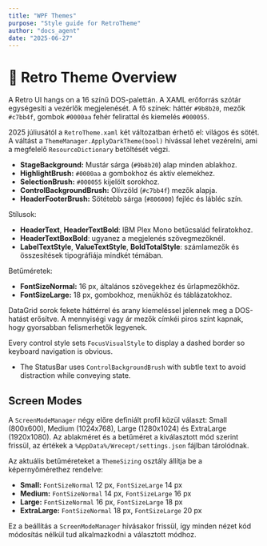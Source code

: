 ```yaml
---
title: "WPF Themes"
purpose: "Style guide for RetroTheme"
author: "docs_agent"
date: "2025-06-27"
---
```


# 🎨 Retro Theme Overview

A Retro UI hangs on a 16 színű DOS-palettán. A XAML erőforrás szótár egységesíti a vezérlők megjelenését. A fő színek: háttér `#9b8b20`, mezők `#c7bb4f`, gombok `#0000aa` fehér felirattal és kiemelés `#000055`.

2025 júliusától a `RetroTheme.xaml` két változatban érhető el: világos és sötét. A váltást a `ThemeManager.ApplyDarkTheme(bool)` hívással lehet vezérelni, ami a megfelelő `ResourceDictionary` betöltését végzi.

- **StageBackground:** Mustár sárga (`#9b8b20`) alap minden ablakhoz.
- **HighlightBrush:** `#0000aa` a gombokhoz és aktív elemekhez.
- **SelectionBrush:** `#000055` kijelölt sorokhoz.
- **ControlBackgroundBrush:** Olívzöld (`#c7bb4f`) mezők alapja.
- **HeaderFooterBrush:** Sötétebb sárga (`#806000`) fejléc és lábléc szín.

Stílusok:
- **HeaderText**, **HeaderTextBold**: IBM Plex Mono betűcsalád feliratokhoz.
- **HeaderTextBoxBold**: ugyanez a megjelenés szövegmezőknél.
- **LabelTextStyle**, **ValueTextStyle**, **BoldTotalStyle**: számlamezők és összesítések tipográfiája mindkét témában.

Betűméretek:
- **FontSizeNormal:** 16 px, általános szövegekhez és űrlapmezőkhöz.
- **FontSizeLarge:** 18 px, gombokhoz, menükhöz és táblázatokhoz.

DataGrid sorok fekete háttérrel és arany kiemeléssel jelennek meg a DOS-hatást erősítve. A mennyiségi vagy ár mezők címkéi piros színt kapnak, hogy gyorsabban felismerhetők legyenek.

Every control style sets `FocusVisualStyle` to display a dashed border so keyboard navigation is obvious.
- The StatusBar uses `ControlBackgroundBrush` with subtle text to avoid distraction while conveying state.

## Screen Modes

A `ScreenModeManager` négy előre definiált profil közül választ:
Small (800x600), Medium (1024x768), Large (1280x1024) és ExtraLarge (1920x1080).
Az ablakméret és a betűméret a kiválasztott mód szerint frissül, az értékek a
`%AppData%/Wrecept/settings.json` fájlban tárolódnak.

Az aktuális betűméreteket a `ThemeSizing` osztály állítja be a képernyőmérethez
rendelve:

- **Small:** `FontSizeNormal` 12 px, `FontSizeLarge` 14 px
- **Medium:** `FontSizeNormal` 14 px, `FontSizeLarge` 16 px
- **Large:** `FontSizeNormal` 16 px, `FontSizeLarge` 18 px
- **ExtraLarge:** `FontSizeNormal` 18 px, `FontSizeLarge` 20 px

Ez a beállítás a `ScreenModeManager` hívásakor frissül, így minden nézet kód
módosítás nélkül tud alkalmazkodni a választott módhoz.
